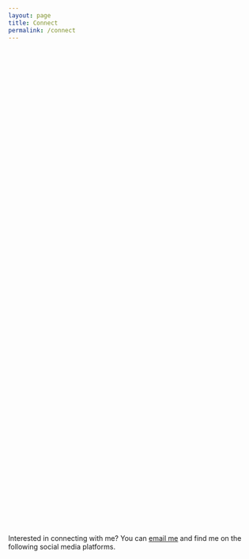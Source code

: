 ```yaml
---
layout: page
title: Connect
permalink: /connect
---
```

<div style="height: 50vh; display: flex; align-items: center; justify-content: center;">
  <div style="margin: 0;">
    <div class="post">
      <p>Interested in connecting with me? You can <a class="page-link" href="mailto:hiattzhao@gmail.com">email me</a> and find me on the following social media platforms.</p>
    </div>
    <div class="social_icons">
      <a href="mailto:hiattzhao@gmail.com" target="_blank"><i class="fa fa-envelope-square fa-lg"
                  aria-hidden="true"></i></a>
      <a href="https://www.facebook.com/hiattzhao" target="_blank"><i class="fa fa-facebook-square fa-lg"
            aria-hidden="true"></i></a>
      <a href="https://twitter.com/hiattzhao" target="_blank"><i class="fa fa-twitter-square fa-lg" aria-hidden="true"></i></a>
      <a href="https://www.instagram.com/hiattzhao/" target="_blank"><i class="fa fa-instagram fa-lg"
            aria-hidden="true"></i></a>
      <a href="https://www.linkedin.com/in/hiattzhao" target="_blank"><i class="fa fa-linkedin-square fa-lg"
            aria-hidden="true"></i></a>
      <a href="https://github.com/hiattzhao" target="_blank"><i class="fa fa-github-square fa-lg"
            aria-hidden="true"></i></a>
      <a href="https://vimeo.com/hiattzhao/" target="_blank"><i class="fa fa-vimeo-square fa-lg"
            aria-hidden="true"></i></a>
    </div>
  </div>
</div>
